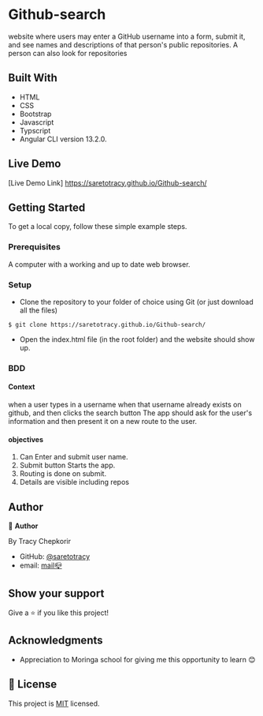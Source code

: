 # Github-search
website where users may enter a GitHub username into a form, submit it, and see names and descriptions of that person's public repositories. A person can also look for repositories
 

## Built With
- HTML
- CSS
- Bootstrap
- Javascript
- Typscript
- Angular CLI version 13.2.0.

## Live Demo

[Live Demo Link] https://saretotracy.github.io/Github-search/


## Getting Started

To get a local copy, follow these simple example steps.

### Prerequisites

A computer with a working and up to date web browser.

### Setup

- Clone the repository to your folder of choice using Git (or just download all the files)
```
$ git clone https://saretotracy.github.io/Github-search/
```
- Open the index.html file (in the root folder) and the website should show up.


### BDD

#### Context

when a user types in a username when that username already exists on github, and then clicks the search button
The app should ask for the user's information and then present it on a new route to the user.

#### objectives
1. Can Enter and submit user name.
2. Submit button Starts the app.
3. Routing is done on submit.
4. Details are visible including repos
## Author

👤 **Author**

  By Tracy Chepkorir

- GitHub: [@saretotracy](https://github.com/saretotracy)
- email: <a href="mailto:tracychepkorir99@gmailcom"> mail📪</a>




## Show your support

Give a ⭐️ if you like this project!

## Acknowledgments

- Appreciation to  Moringa school for giving me this opportunity to learn 😊

## 📝 License

This project is [MIT](LICENSE) licensed.
